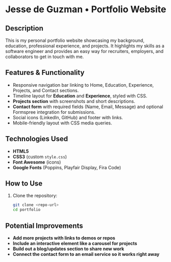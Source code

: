 # Jesse de Guzman • Portfolio Website

## Description
This is my personal portfolio website showcasing my background, education, professional experience, and projects. It highlights my skills as a software engineer and provides an easy way for recruiters, employers, and collaborators to get in touch with me.

## Features & Functionality
- Responsive navigation bar linking to Home, Education, Experience, Projects, and Contact sections.
- Timeline layout for **Education** and **Experience**, styled with CSS.
- **Projects section** with screenshots and short descriptions.
- **Contact form** with required fields (Name, Email, Message) and optional Formspree integration for submissions.
- Social icons (LinkedIn, GitHub) and footer with links.
- Mobile-friendly layout with CSS media queries.

## Technologies Used
- **HTML5**
- **CSS3** (custom `style.css`)
- **Font Awesome** (icons)
- **Google Fonts** (Poppins, Playfair Display, Fira Code)

## How to Use
1. Clone the repository:  
   ```bash
   git clone <repo-url>
   cd portfolio

## Potential Improvements
- **Add more projects with links to demos or repos**
- **Include an interactive element like a carousel for projects**
- **Build out a blog/updates section to share new work**
- **Connect the contact form to an email service so it works right away**
